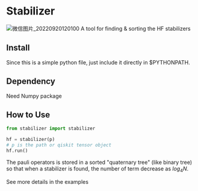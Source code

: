 # Stabilizer
![微信图片_20220920120100](https://user-images.githubusercontent.com/55620073/191164666-e2d0e2c8-6b14-475a-94ac-6454b44221f7.png)
A tool for finding & sorting the HF stabilizers

## Install
Since this is a simple python file, just include it directly in $PYTHONPATH.

## Dependency
Need Numpy package

## How to Use
``` python
from stabilizer import stabilizer

hf = stabilizer(p)
# p is the path or qiskit tensor object
hf.run()
```
The pauli operators is stored in a sorted "quaternary tree" (like binary tree) so that when a stabilizer is found, the number of term decrease as $log_4N$.

See more details in the examples
